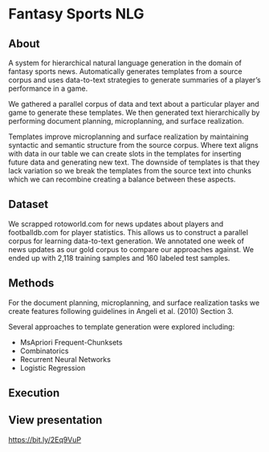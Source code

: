# Fantasy Sports NLG
## About
A system for hierarchical natural language generation in the domain of fantasy sports news.
Automatically generates templates from a source corpus and uses data-to-text strategies to generate summaries of a player’s performance in a game.

We gathered a parallel corpus of data and text about a particular player and game to generate these templates. We then generated text hierarchically by performing document planning, microplanning, and surface realization.

Templates improve microplanning and surface realization by maintaining syntactic and semantic structure from the source corpus. Where text aligns with data in our table we can create slots in the templates for inserting future data and generating new text. The downside of templates is that they lack variation so we break the templates from the source text into chunks which we can recombine creating a balance between these aspects.

## Dataset
We scrapped rotoworld.com for news updates about players and footballdb.com for player statistics. This allows us to construct a parallel corpus for learning data-to-text generation. 
We annotated one week of news updates as our gold corpus to compare our approaches against. We ended up with 2,118 training samples and 160 labeled test samples.

## Methods
For the document planning, microplanning, and surface realization tasks we create features following guidelines in Angeli et al. (2010) Section 3.

Several approaches to template generation were explored including: 
- MsApriori Frequent-Chunksets
- Combinatorics
- Recurrent Neural Networks
- Logistic Regression

## Execution


## View presentation
https://bit.ly/2Eq9VuP
